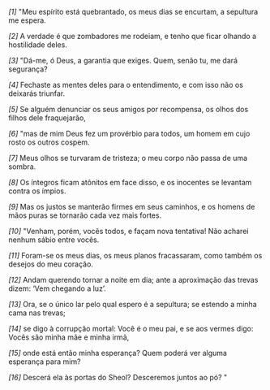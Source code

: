*[1]* "Meu espírito está quebrantado, os meus dias se encurtam, a sepultura me espera.

*[2]* A verdade é que zombadores me rodeiam, e tenho que ficar olhando a hostilidade deles.

*[3]* "Dá-me, ó Deus, a garantia que exiges. Quem, senão tu, me dará segurança?

*[4]* Fechaste as mentes deles para o entendimento, e com isso não os deixarás triunfar.

*[5]* Se alguém denunciar os seus amigos por recompensa, os olhos dos filhos dele fraquejarão,

*[6]* "mas de mim Deus fez um provérbio para todos, um homem em cujo rosto os outros cospem.

*[7]* Meus olhos se turvaram de tristeza; o meu corpo não passa de uma sombra.

*[8]* Os íntegros ficam atônitos em face disso, e os inocentes se levantam contra os ímpios.

*[9]* Mas os justos se manterão firmes em seus caminhos, e os homens de mãos puras se tornarão cada vez mais fortes.

*[10]* "Venham, porém, vocês todos, e façam nova tentativa! Não acharei nenhum sábio entre vocês.

*[11]* Foram-se os meus dias, os meus planos fracassaram, como também os desejos do meu coração.

*[12]* Andam querendo tornar a noite em dia; ante a aproximação das trevas dizem: ‘Vem chegando a luz’.

*[13]* Ora, se o único lar pelo qual espero é a sepultura; se estendo a minha cama nas trevas;

*[14]* se digo à corrupção mortal: Você é o meu pai, e se aos vermes digo: Vocês são minha mãe e minha irmã,

*[15]* onde está então minha esperança? Quem poderá ver alguma esperança para mim?

*[16]* Descerá ela às portas do Sheol? Desceremos juntos ao pó? "

